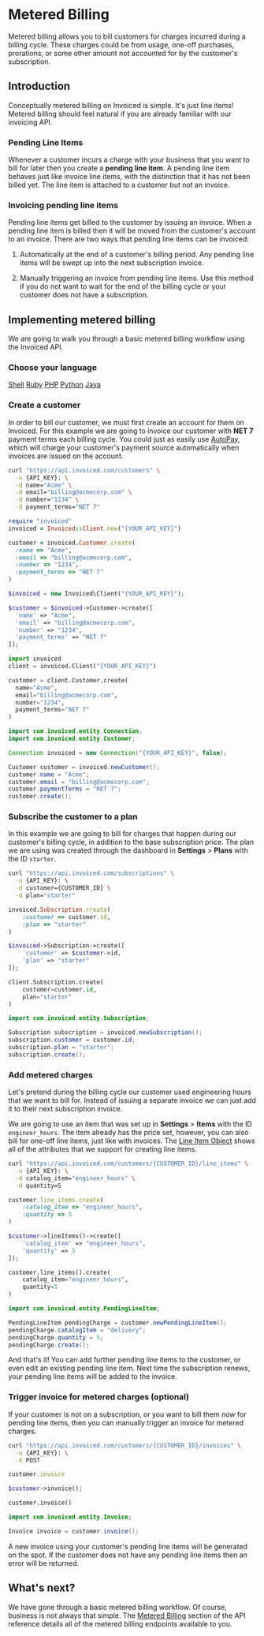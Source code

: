 # Metered Billing

Metered billing allows you to bill customers for charges incurred during a billing cycle. These charges could be from usage, one-off purchases, prorations, or some other amount not accounted for by the customer's subscription.

## Introduction

Conceptually metered billing on Invoiced is simple. It's just line items! Metered billing should feel natural if you are already familiar with our invoicing API.

### Pending Line Items

Whenever a customer incurs a charge with your business that you want to bill for later then you create a **pending line item**. A pending line item behaves just like invoice line items, with the distinction that it has not been billed yet. The line item is attached to a customer but not an invoice.

### Invoicing pending line items

Pending line items get billed to the customer by issuing an invoice. When a pending line item is billed then it will be moved from the customer's account to an invoice. There are two ways that pending line items can be invoiced:

1. Automatically at the end of a customer's billing period. Any pending line items will be swept up into the next subscription invoice.

2. Manually triggering an invoice from pending line items. Use this method if you do not want to wait for the end of the billing cycle or your customer does not have a subscription.

## Implementing metered billing

We are going to walk you through a basic metered billing workflow using the Invoiced API.

### Choose your language

<div class="language-selector">
	<a href="#" class="btn btn-link" data-lang="bash">Shell</a>
	<a href="#" class="btn btn-link" data-lang="ruby">Ruby</a>
	<a href="#" class="btn btn-link" data-lang="php">PHP</a>
    <a href="#" class="btn btn-link" data-lang="python">Python</a>
	<a href="#" class="btn btn-link" data-lang="java">Java</a>
</div>

### Create a customer

In order to bill our customer, we must first create an account for them on Invoiced. For this example we are going to invoice our customer with **NET 7** payment terms each billing cycle. You could just as easily use [AutoPay](/docs/payments/autopay), which will charge your customer's payment source automatically when invoices are issued on the account.

```bash
curl "https://api.invoiced.com/customers" \
  -u {API_KEY}: \
  -d name="Acme" \
  -d email="billing@acmecorp.com" \
  -d number="1234" \
  -d payment_terms="NET 7"
```

```ruby
require "invoiced"
invoiced = Invoiced::Client.new("{YOUR_API_KEY}")

customer = invoiced.Customer.create(
  :name => "Acme",
  :email => "billing@acmecorp.com",
  :number => "1234",
  :payment_terms => "NET 7"
)
```

```php
$invoiced = new Invoiced\Client("{YOUR_API_KEY}");

$customer = $invoiced->Customer->create([
  'name' => "Acme",
  'email' => "billing@acmecorp.com",
  'number' => "1234",
  'payment_terms' => "NET 7"
]);
```

```python
import invoiced
client = invoiced.Client("{YOUR_API_KEY}")

customer = client.Customer.create(
  name="Acme",
  email="billing@acmecorp.com",
  number="1234",
  payment_terms="NET 7"
)
```

```java
import com.invoiced.entity.Connection;
import com.invoiced.entity.Customer;

Connection invoiced = new Connection("{YOUR_API_KEY}", false);

Customer customer = invoiced.newCustomer();
customer.name = "Acme";
customer.email = "billing@acmecorp.com";
customer.paymentTerms = "NET 7";
customer.create();
```

### Subscribe the customer to a plan

In this example we are going to bill for charges that happen during our customer's billing cycle, in addition to the base subscription price. The plan we are using was created through the dashboard in **Settings** > **Plans** with the ID `starter`.

```bash
curl "https://api.invoiced.com/subscriptions" \
  -u {API_KEY}: \
  -d customer={CUSTOMER_ID} \
  -d plan="starter"
```

```ruby
invoiced.Subscription.create(
	:customer => customer.id,
	:plan => "starter"
)
```

```php
$invoiced->Subscription->create([
	'customer' => $customer->id,
	'plan' => "starter"
]);
```

```python
client.Subscription.create(
	customer=customer.id,
	plan="starter"
)
```

```java
import com.invoiced.entity.Subscription;

Subscription subscription = invoiced.newSubscription();
subscription.customer = customer.id;
subscription.plan = "starter";
subscription.create();
```

### Add metered charges

Let's pretend during the billing cycle our customer used engineering hours that we want to bill for. Instead of issuing a separate invoice we can just add it to their next subscription invoice.

We are going to use an item that was set up in **Settings** > **Items** with the ID `engineer_hours`. The item already has the price set, however, you can also bill for one-off line items, just like with invoices. The [Line Item Object](/docs/api/#line-item-object) shows all of the attributes that we support for creating line items.

```bash
curl "https://api.invoiced.com/customers/{CUSTOMER_ID}/line_items" \
  -u {API_KEY}: \
  -d catalog_item="engineer_hours" \
  -d quantity=5
```

```ruby
customer.line_items.create(
	:catalog_item => "engineer_hours",
	:quantity => 5
)
```

```php
$customer->lineItems()->create([
	'catalog_item' => "engineer_hours",
	'quantity' => 5
]);
```

```python
customer.line_items().create(
	catalog_item="engineer_hours",
	quantity=5
)
```

```java
import com.invoiced.entity.PendingLineItem;

PendingLineItem pendingCharge = customer.newPendingLineItem();
pendingCharge.catalogItem = "delivery";
pendingCharge.quantity = 5;
pendingCharge.create();
```

And that's it! You can add further pending line items to the customer, or even edit an existing pending line item. Next time the subscription renews, your pending line items will be added to the invoice.

### Trigger invoice for metered charges (optional)

If your customer is not on a subscription, or you want to bill them *now* for pending line items, then you can manually trigger an invoice for metered charges.

```bash
curl "https://api.invoiced.com/customers/{CUSTOMER_ID}/invoices" \
  -u {API_KEY}: \
  -X POST
```

```ruby
customer.invoice
```

```php
$customer->invoice();
```

```python
customer.invoice()
```

```java
import com.invoiced.entity.Invoice;

Invoice invoice = customer.invoice();
```

A new invoice using your customer's pending line items will be generated on the spot. If the customer does not have any pending line items then an error will be returned.

## What's next?

We have gone through a basic metered billing workflow. Of course, business is not always that simple. The [Metered Billing](/docs/api/#metered-billing) section of the API reference details all of the metered billing endpoints available to you.
